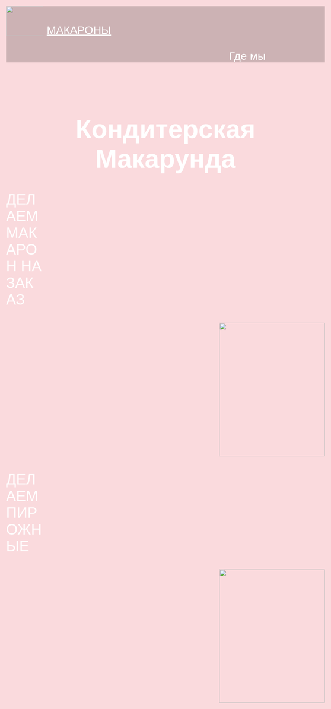 <html>
    <header style="background: #ccb2b4; text-align: left">
        <img src="https://drive.google.com/uc?export=view&id=1IqfT-VV02oKoljpchbjHyg2B5yEsqqIf"
 width="100px" height="80px"/>
        <a href="#1" style="text-align: right; color: white; font-size: 30px; max-width: 600px; vertical-align: 5px;">МАКАРОНЫ</a>
        <p style="text-align: right; color: white; font-size: 30px; max-width: 700px; vertical-align: 5px;">Где мы</p>
    </header>
    <body style="text-align: center; font-family: sans-serif; background: #fadadd; font-size: 35px;">
        <h1 style="color: white;">Кондитерская Макарунда</h1>
        <main style="text-align:right;">
            <p id="1" style="color: white; text-align:left; max-width: 100px; font-size: 40px;">ДЕЛАЕМ МАКАРОН НА ЗАКАЗ</p>
            <img src="https://drive.google.com/uc?export=view&id=1VT-Mhv8Q8HSuSCcRBde84N54I7ailnxO"
 width="285px" height="360px"/>
        <p style="color: white; text-align:left; max-width: 100px; font-size: 40px;">ДЕЛАЕМ ПИРОЖНЫЕ</p>
        <img src="https://drive.google.com/uc?export=view&id=1LJFFv2ro6AGGvBj7uyR4ytp3pkso0S9y"
 width="285px" height="360px"/>
        </main>
    </body>
</html>
